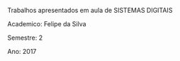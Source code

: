 Trabalhos apresentados em aula de SISTEMAS DIGITAIS

Academico: Felipe da Silva

Semestre: 2 

Ano: 2017
